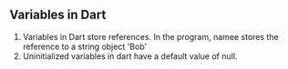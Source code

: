 ## Variables in Dart

1. Variables in Dart store references. In the program, namee stores the reference to a string object 'Bob'
2. Uninitialized variables in dart have a default value of null.